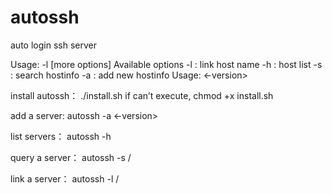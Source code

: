 autossh
=======

auto login ssh server

Usage: -l <hostinfo> [more options]
  Available options
    -l : link host name
    -h : host list
    -s : search hostinfo
    -a : add new hostinfo
    	Usage: <nickname> <server> <port> <username> <passwd> <-version>

install autossh：
	./install.sh
	if can’t execute, chmod +x install.sh

add a server:
	autossh -a <nickname> <server> <port> <username> <passwd> <-version>

list servers：
	autossh -h

query a server：
	autossh -s <nickname>/<server>


link a server：
	autossh -l <nickname>/<server>
	